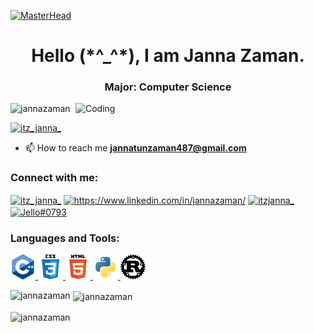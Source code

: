 [![MasterHead](https://user-images.githubusercontent.com/95478989/198955082-6e78ebb5-e1e4-49f9-8d32-6e5af3984dcd.gif)](https://jannazaman.io)
<h1 align="center">Hello (*^_^*), I am Janna Zaman.</h1>
<h3 align="center">Major: Computer Science</h3>
<img align="right" alt="Coding" width="400" src="https://mir-s3-cdn-cf.behance.net/project_modules/disp/601014116770475.6068beff4640a.gif">

<p align="left"> <img src="https://komarev.com/ghpvc/?username=jannazaman&label=Profile%20views&color=0e75b6&style=flat" alt="jannazaman" /> </p>

<p align="left"> <a href="https://twitter.com/itz_janna_" target="blank"><img src="https://img.shields.io/twitter/follow/itz_janna_?logo=twitter&style=for-the-badge" alt="itz_janna_" /></a> </p>

- 📫 How to reach me **jannatunzaman487@gmail.com**

<h3 align="left">Connect with me:</h3>
<p align="left">
<a href="https://twitter.com/itz_janna_" target="blank"><img align="center" src="https://raw.githubusercontent.com/rahuldkjain/github-profile-readme-generator/master/src/images/icons/Social/twitter.svg" alt="itz_janna_" height="30" width="40" /></a>
<a href="https://linkedin.com/in/https://www.linkedin.com/in/jannazaman/" target="blank"><img align="center" src="https://raw.githubusercontent.com/rahuldkjain/github-profile-readme-generator/master/src/images/icons/Social/linked-in-alt.svg" alt="https://www.linkedin.com/in/jannazaman/" height="30" width="40" /></a>
<a href="https://instagram.com/itzjanna_" target="blank"><img align="center" src="https://raw.githubusercontent.com/rahuldkjain/github-profile-readme-generator/master/src/images/icons/Social/instagram.svg" alt="itzjanna_" height="30" width="40" /></a>
<a href="https://discord.gg/Jello#0793" target="blank"><img align="center" src="https://raw.githubusercontent.com/rahuldkjain/github-profile-readme-generator/master/src/images/icons/Social/discord.svg" alt="Jello#0793" height="30" width="40" /></a>
</p>

<h3 align="left">Languages and Tools:</h3>
<p align="left"> <a href="https://www.w3schools.com/cpp/" target="_blank" rel="noreferrer"> <img src="https://raw.githubusercontent.com/devicons/devicon/master/icons/cplusplus/cplusplus-original.svg" alt="cplusplus" width="40" height="40"/> </a> <a href="https://www.w3schools.com/css/" target="_blank" rel="noreferrer"> <img src="https://raw.githubusercontent.com/devicons/devicon/master/icons/css3/css3-original-wordmark.svg" alt="css3" width="40" height="40"/> </a> <a href="https://www.w3.org/html/" target="_blank" rel="noreferrer"> <img src="https://raw.githubusercontent.com/devicons/devicon/master/icons/html5/html5-original-wordmark.svg" alt="html5" width="40" height="40"/> </a> <a href="https://www.python.org" target="_blank" rel="noreferrer"> <img src="https://raw.githubusercontent.com/devicons/devicon/master/icons/python/python-original.svg" alt="python" width="40" height="40"/> </a> <a href="https://www.rust-lang.org" target="_blank" rel="noreferrer"> <img src="https://raw.githubusercontent.com/devicons/devicon/master/icons/rust/rust-plain.svg" alt="rust" width="40" height="40"/> </a> </p>

<p><img align="left" src="https://github-readme-stats.vercel.app/api/top-langs?username=jannazaman&show_icons=true&locale=en&layout=compact" alt="jannazaman" /></p>

<p>&nbsp;<img align="center" src="https://github-readme-stats.vercel.app/api?username=jannazaman&show_icons=true&locale=en" alt="jannazaman" /></p>

<p><img align="center" src="https://github-readme-streak-stats.herokuapp.com/?user=jannazaman&" alt="jannazaman" /></p>
